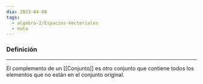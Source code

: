 ```yaml
---
dia: 2023-04-08
tags:
  - algebra-2/Espacios-Vectoriales
  - nota
---
```

### Definición
---
El complemento de un [[Conjunto]] es otro conjunto que contiene todos los elementos que no están en el conjunto original.